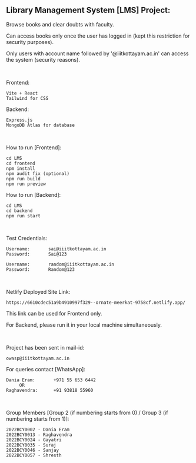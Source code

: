 ## Library Management System [LMS] Project:

  Browse books and clear doubts with faculty.

  Can access books only once the user has logged in (kept this restriction for security purposes).

  Only users with account name followed by '@iiitkottayam.ac.in' can access the system (security reasons).

<br>

Frontend:
    
    Vite + React
    Tailwind for CSS

Backend:

    Express.js
    MongoDB Atlas for database

<br>

How to run [Frontend]:

    cd LMS
    cd frontend
    npm install
    npm audit fix (optional)
    npm run build
    npm run preview

How to run [Backend]:

    cd LMS
    cd backend
    npm run start

<br>

Test Credentials:

    Username:       sai@iiitkottayam.ac.in
    Password:       Sai@123

    Username:       random@iiitkottayam.ac.in
    Password:       Random@123

<br>

Netlify Deployed Site Link:

    https://6610cdec51a9b4910997f329--ornate-meerkat-9758cf.netlify.app/
This link can be used for Frontend only.

For Backend, please run it in your local machine simultaneously.

<br>

Project has been sent in mail-id:

    owasp@iiitkottayam.ac.in

For queries contact [WhatsApp]:

    Dania Eram:       +971 55 653 6442
         OR                   
    Raghavendra:      +91 93818 55960

<br>

Group Members [Group 2 (if numbering starts from 0) / Group 3 (if numbering starts from 1)]:

    2022BCY0002 - Dania Eram
    2022BCY0013 - Raghavendra
    2022BCY0024 - Gayatri
    2022BCY0035 - Suraj
    2022BCY0046 - Sanjay
    2022BCY0057 - Shresth
    
